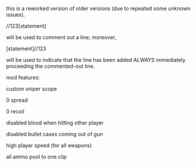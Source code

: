 this is a reworked version of older versions (due to repeated some unknown issues).

//123[statement]

will be used to comment out a line; moreover,

[statement]//123

will be used to indicate that the line has been added ALWAYS immediately proceeding the commented-out line.

mod features:

custom sniper scope

0 spread

0 recoil

disabled blood when hitting other player

disabled bullet cases coming out of gun

high player speed (for all weapons)

all ammo pool to one clip
